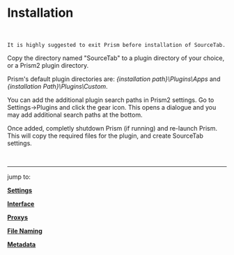 # **Installation**

<br/>

    It is highly suggested to exit Prism before installation of SourceTab.

Copy the directory named "SourceTab" to a plugin directory of your choice, or a Prism2 plugin directory.

Prism's default plugin directories are: *{installation path}\Plugins\Apps* and *{installation Path}\Plugins\Custom*.

You can add the additional plugin search paths in Prism2 settings.  Go to Settings->Plugins and click the gear icon.  This opens a dialogue and you may add additional search paths at the bottom.

Once added, completly shutdown Prism (if running) and re-launch Prism.  This will copy the required files for the plugin, and create SourceTab settings.

<br>

___
jump to:

[**Settings**](Doc-Settings.md)

[**Interface**](doc-Interface.md)

[**Proxys**](Doc-Proxys.md)

[**File Naming**](Doc-FileNaming.md)

[**Metadata**](Doc-Metadata.md)